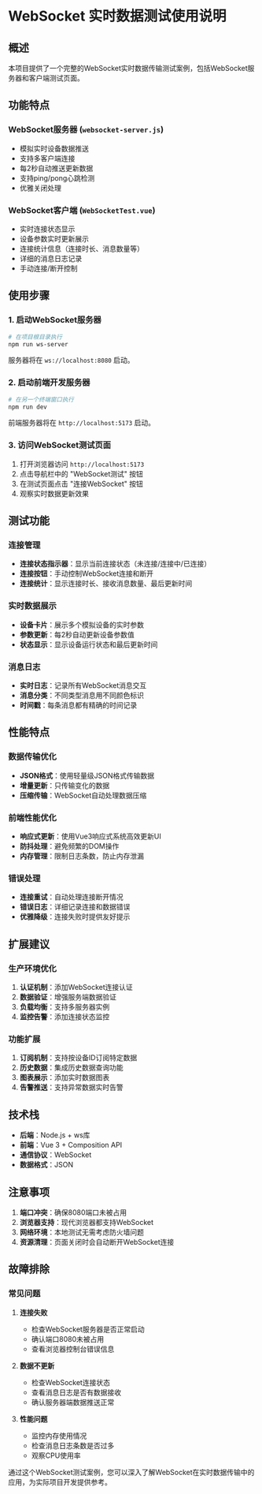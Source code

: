 # WebSocket 实时数据测试使用说明

## 概述

本项目提供了一个完整的WebSocket实时数据传输测试案例，包括WebSocket服务器和客户端测试页面。

## 功能特点

### WebSocket服务器 (`websocket-server.js`)
- 模拟实时设备数据推送
- 支持多客户端连接
- 每2秒自动推送更新数据
- 支持ping/pong心跳检测
- 优雅关闭处理

### WebSocket客户端 (`WebSocketTest.vue`)
- 实时连接状态显示
- 设备参数实时更新展示
- 连接统计信息（连接时长、消息数量等）
- 详细的消息日志记录
- 手动连接/断开控制

## 使用步骤

### 1. 启动WebSocket服务器

```bash
# 在项目根目录执行
npm run ws-server
```

服务器将在 `ws://localhost:8080` 启动。

### 2. 启动前端开发服务器

```bash
# 在另一个终端窗口执行
npm run dev
```

前端服务器将在 `http://localhost:5173` 启动。

### 3. 访问WebSocket测试页面

1. 打开浏览器访问 `http://localhost:5173`
2. 点击导航栏中的 "WebSocket测试" 按钮
3. 在测试页面点击 "连接WebSocket" 按钮
4. 观察实时数据更新效果

## 测试功能

### 连接管理
- **连接状态指示器**：显示当前连接状态（未连接/连接中/已连接）
- **连接按钮**：手动控制WebSocket连接和断开
- **连接统计**：显示连接时长、接收消息数量、最后更新时间

### 实时数据展示
- **设备卡片**：展示多个模拟设备的实时参数
- **参数更新**：每2秒自动更新设备参数值
- **状态显示**：显示设备运行状态和最后更新时间

### 消息日志
- **实时日志**：记录所有WebSocket消息交互
- **消息分类**：不同类型消息用不同颜色标识
- **时间戳**：每条消息都有精确的时间记录

## 性能特点

### 数据传输优化
- **JSON格式**：使用轻量级JSON格式传输数据
- **增量更新**：只传输变化的数据
- **压缩传输**：WebSocket自动处理数据压缩

### 前端性能优化
- **响应式更新**：使用Vue3响应式系统高效更新UI
- **防抖处理**：避免频繁的DOM操作
- **内存管理**：限制日志条数，防止内存泄漏

### 错误处理
- **连接重试**：自动处理连接断开情况
- **错误日志**：详细记录连接和数据错误
- **优雅降级**：连接失败时提供友好提示

## 扩展建议

### 生产环境优化
1. **认证机制**：添加WebSocket连接认证
2. **数据验证**：增强服务端数据验证
3. **负载均衡**：支持多服务器实例
4. **监控告警**：添加连接状态监控

### 功能扩展
1. **订阅机制**：支持按设备ID订阅特定数据
2. **历史数据**：集成历史数据查询功能
3. **图表展示**：添加实时数据图表
4. **告警推送**：支持异常数据实时告警

## 技术栈

- **后端**：Node.js + ws库
- **前端**：Vue 3 + Composition API
- **通信协议**：WebSocket
- **数据格式**：JSON

## 注意事项

1. **端口冲突**：确保8080端口未被占用
2. **浏览器支持**：现代浏览器都支持WebSocket
3. **网络环境**：本地测试无需考虑防火墙问题
4. **资源清理**：页面关闭时会自动断开WebSocket连接

## 故障排除

### 常见问题

1. **连接失败**
   - 检查WebSocket服务器是否正常启动
   - 确认端口8080未被占用
   - 查看浏览器控制台错误信息

2. **数据不更新**
   - 检查WebSocket连接状态
   - 查看消息日志是否有数据接收
   - 确认服务器端数据推送正常

3. **性能问题**
   - 监控内存使用情况
   - 检查消息日志条数是否过多
   - 观察CPU使用率

通过这个WebSocket测试案例，您可以深入了解WebSocket在实时数据传输中的应用，为实际项目开发提供参考。